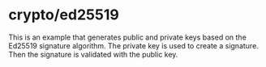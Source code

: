 # crypto/ed25519

This is an example that generates public and private keys based on the Ed25519 signature algorithm. The private key is used to create a signature. Then the signature is validated with the public key.
